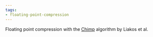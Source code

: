 ```yaml
---
tags:
- floating-point-compression
---
```


Floating point compression with the [Chimp] algorithm by Liakos et al.

[Chimp]: https://www.vldb.org/pvldb/vol15/p3058-liakos.pdf
